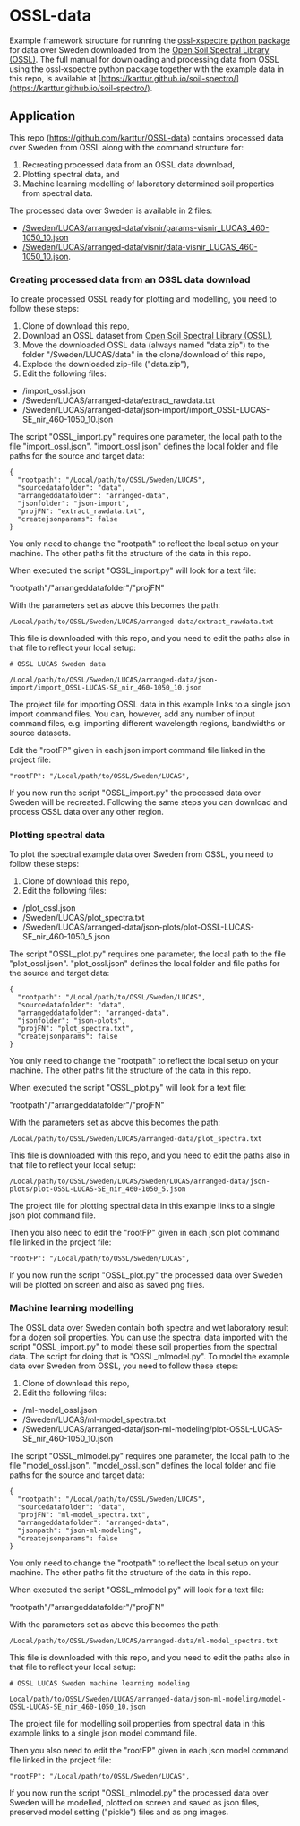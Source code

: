 # OSSL-data

Example framework structure for running the [ossl-xspectre python package](https://github.com/karttur/OSSL-pydev) for data over Sweden downloaded from the [Open Soil Spectral Library (OSSL)](https://explorer.soilspectroscopy.org). The full manual for downloading and processing data from OSSL using the ossl-xspectre python package together with the example data in this repo, is available at [https://karttur.github.io/soil-spectro/](https://karttur.github.io/soil-spectro/).

## Application

This repo (https://github.com/karttur/OSSL-data) contains processed data over Sweden from OSSL along with the command structure for:

1. Recreating processed data from an OSSL data download,
2. Plotting spectral data, and
3. Machine learning modelling of laboratory determined soil properties from spectral data.

The processed data over Sweden is available in 2 files:

- [/Sweden/LUCAS/arranged-data/visnir/params-visnir_LUCAS_460-1050_10.json](https://github.com/karttur/OSSL-data/tree/main/Sweden/LUCAS/arranged-data/visnir/OSSL-LUCAS-SE_460-1050_10)
- [/Sweden/LUCAS/arranged-data/visnir/data-visnir_LUCAS_460-1050_10.json](https://github.com/karttur/OSSL-data/tree/main/Sweden/LUCAS/arranged-data/visnir/OSSL-LUCAS-SE_460-1050_10).

### Creating processed data from an OSSL data download

To create processed OSSL ready for plotting and modelling, you need to follow these steps:

1. Clone of download this repo,
2. Download an OSSL dataset from [Open Soil Spectral Library (OSSL)](https://explorer.soilspectroscopy.org),
3. Move the downloaded OSSL data (always named "data.zip") to the folder "/Sweden/LUCAS/data" in the clone/download of this repo,
4. Explode the downloaded zip-file ("data.zip"),
5. Edit the following files:
- /import_ossl.json
- /Sweden/LUCAS/arranged-data/extract_rawdata.txt
- /Sweden/LUCAS/arranged-data/json-import/import_OSSL-LUCAS-SE_nir_460-1050_10.json

The script "OSSL_import.py" requires one parameter, the local path to the file "import_ossl.json". "import_ossl.json" defines the local folder and file paths for the source and target data:

```
{
  "rootpath": "/Local/path/to/OSSL/Sweden/LUCAS",
  "sourcedatafolder": "data",
  "arrangeddatafolder": "arranged-data",
  "jsonfolder": "json-import",
  "projFN": "extract_rawdata.txt",
  "createjsonparams": false
}
```

You only need to change the "rootpath" to reflect the local setup on your machine. The other paths fit the structure of the data in this repo.

When executed the script "OSSL_import.py" will look for a text file:

"rootpath"/"arrangeddatafolder"/"projFN"

With the parameters set as above this becomes the path:

```
/Local/path/to/OSSL/Sweden/LUCAS/arranged-data/extract_rawdata.txt
```

This file is downloaded with this repo, and you need to edit the paths also in that file to reflect your local setup:

```
# OSSL LUCAS Sweden data

/Local/path/to/OSSL/Sweden/LUCAS/arranged-data/json-import/import_OSSL-LUCAS-SE_nir_460-1050_10.json
```

The project file for importing OSSL data in this example links to a single json import command files. You can, however, add any number of input command files, e.g. importing different wavelength regions, bandwidths or source datasets.

Edit the "rootFP" given in each json import command file linked in the project file:

```
"rootFP": "/Local/path/to/OSSL/Sweden/LUCAS",
```

If you now run the script "OSSL_import.py" the processed data over Sweden will be recreated. Following the same steps you can download and process OSSL data over any other region.

### Plotting spectral data

To plot the spectral example data over Sweden from OSSL, you need to follow these steps:

1. Clone of download this repo,
2. Edit the following files:
- /plot_ossl.json
- /Sweden/LUCAS/plot_spectra.txt
- /Sweden/LUCAS/arranged-data/json-plots/plot-OSSL-LUCAS-SE_nir_460-1050_5.json

The script "OSSL_plot.py" requires one parameter, the local path to the file "plot_ossl.json". "plot_ossl.json" defines the local folder and file paths for the source and target data:

```
{
  "rootpath": "/Local/path/to/OSSL/Sweden/LUCAS",
  "sourcedatafolder": "data",
  "arrangeddatafolder": "arranged-data",
  "jsonfolder": "json-plots",
  "projFN": "plot_spectra.txt",
  "createjsonparams": false
}
```

You only need to change the "rootpath" to reflect the local setup on your machine. The other paths fit the structure of the data in this repo.

When executed the script "OSSL_plot.py" will look for a text file:

"rootpath"/"arrangeddatafolder"/"projFN"

With the parameters set as above this becomes the path:

```
/Local/path/to/OSSL/Sweden/LUCAS/arranged-data/plot_spectra.txt
```

This file is downloaded with this repo, and you need to edit the paths also in that file to reflect your local setup:

```
/Local/path/to/OSSL/Sweden/LUCAS/Sweden/LUCAS/arranged-data/json-plots/plot-OSSL-LUCAS-SE_nir_460-1050_5.json
```

The project file for plotting spectral data in this example links to a single json plot command file.

Then you also need to edit the "rootFP" given in each json plot command file linked in the project file:

```
"rootFP": "/Local/path/to/OSSL/Sweden/LUCAS",
```

If you now run the script "OSSL_plot.py" the processed data over Sweden will be plotted on screen and also as saved png files.

### Machine learning modelling

The OSSL data over Sweden contain both spectra and wet laboratory result for a dozen soil properties. You can use the spectral data imported with the script "OSSL_import.py" to model these soil properties from the spectral data. The script for doing that is "OSSL_mlmodel.py". To model the example data over Sweden from OSSL, you need to follow these steps:

1. Clone of download this repo,
2. Edit the following files:
- /ml-model_ossl.json
- /Sweden/LUCAS/ml-model_spectra.txt
- /Sweden/LUCAS/arranged-data/json-ml-modeling/plot-OSSL-LUCAS-SE_nir_460-1050_10.json

The script "OSSL_mlmodel.py" requires one parameter, the local path to the file "model_ossl.json". "model_ossl.json" defines the local folder and file paths for the source and target data:

```
{
  "rootpath": "/Local/path/to/OSSL/Sweden/LUCAS",
  "sourcedatafolder": "data",
  "projFN": "ml-model_spectra.txt",
  "arrangeddatafolder": "arranged-data",
  "jsonpath": "json-ml-modeling",
  "createjsonparams": false
}
```

You only need to change the "rootpath" to reflect the local setup on your machine. The other paths fit the structure of the data in this repo.

When executed the script "OSSL_mlmodel.py" will look for a text file:

"rootpath"/"arrangeddatafolder"/"projFN"

With the parameters set as above this becomes the path:

```
/Local/path/to/OSSL/Sweden/LUCAS/arranged-data/ml-model_spectra.txt
```

This file is downloaded with this repo, and you need to edit the paths also in that file to reflect your local setup:

```
# OSSL LUCAS Sweden machine learning modeling

Local/path/to/OSSL/Sweden/LUCAS/arranged-data/json-ml-modeling/model-OSSL-LUCAS-SE_nir_460-1050_10.json
```

The project file for modelling soil properties from spectral data in this example links to a single json model command file.

Then you also need to edit the "rootFP" given in each json model command file linked in the project file:

```
"rootFP": "/Local/path/to/OSSL/Sweden/LUCAS",
```

If you now run the script "OSSL_mlmodel.py" the processed data over Sweden will be modelled, plotted on screen and saved as json files, preserved model setting ("pickle") files and as png images.
